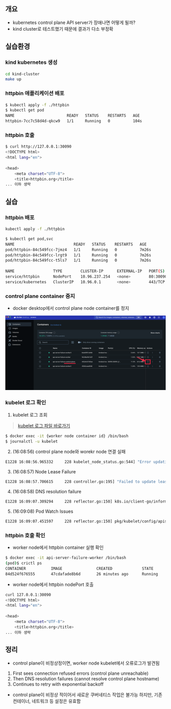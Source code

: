 ## 개요
* kubernetes control plane API server가 장애나면 어떻게 될까?
* kind cluster로 테스트했기 때문에 결과가 다소 부정확

## 실습환경

### kind kubernetes 생성

```sh
cd kind-cluster
make up
```

### httpbin 애플리케이션 배포

```sh
$ kubectl apply -f ./httpbin
$ kubectl get pod
NAME                       READY   STATUS    RESTARTS   AGE
httpbin-7cc7c58d4d-qkcw9   1/1     Running   0          104s
```

### httpbin 호출

```sh
$ curl http://127.0.0.1:30090
<!DOCTYPE html>
<html lang="en">

<head>
    <meta charset="UTF-8">
    <title>httpbin.org</title>
... 이하 생략
```

## 실습

### httpbin 배포

```sh
kubectl apply -f ./httpbin
```

```sh
$ kubectl get pod,svc
NAME                          READY   STATUS    RESTARTS   AGE
pod/httpbin-84c549fcc-7jmz4   1/1     Running   0          7m26s
pod/httpbin-84c549fcc-lrgt9   1/1     Running   0          7m26s
pod/httpbin-84c549fcc-t5ls7   1/1     Running   0          7m26s

NAME                 TYPE        CLUSTER-IP      EXTERNAL-IP   PORT(S)        AGE
service/httpbin      NodePort    10.96.237.254   <none>        80:30090/TCP   7m26s
service/kubernetes   ClusterIP   10.96.0.1       <none>        443/TCP        8m3s
```

### control plane container 중지

* docker desktop에서 control plane node container를 정지

![](./imgs/stop_controlplane.png)

### kubelet 로그 확인

1. kubelet 로그 조회

> [kubelet 로그 파일 바로가기](./worekr-node.log.txt)

```sh
$ docker exec -it {worker node container id} /bin/bash
$ journalctl -u kubelet
```

2. (16:08:56) control plane node와 worekr node 연결 실패

```sh
E1228 16:08:56.965332     228 kubelet_node_status.go:544] "Error updating node status, will retry" err="error getting node \"api-server-failure-worker2\": Get \"https://api-server-failure-control-plane:6443/api/v1/nodes/api-server-failure-worker2?resourceVersion=0&timeout=10s\": dial tcp 172.18.0.4:6443: connect: connection refused"
```

3. (16:08:57) Node Lease Failure

```sh
E1228 16:08:57.706615     228 controller.go:195] "Failed to update lease" err="Put \"https://api-server-failure-control-plane:6443/apis/coordination.k8s.io/v1/namespaces/kube-node-lease/leases/api-server-failure-worker2?timeout=10s\": dial tcp 172.18.0.4:6443: connect: connection refused"
```

4. (16:08:58) DNS resolution failure

```sh
E1228 16:09:07.309294     228 reflector.go:150] k8s.io/client-go/informers/factory.go:160: Failed to watch *v1.RuntimeClass: Get "https://api-server-failure-control-plane:6443/apis/node.k8s.io/v1/runtimeclasses?allowWatchBookmarks=true&resourceVersion=1006&timeout=5m10s&timeoutSeconds=310&watch=true": dial tcp: lookup api-server-failure-control-plane on 192.168.65.254:53: no such host
```

5. (16:09:08) Pod Watch Issues

```sh
E1228 16:09:07.451597     228 reflector.go:150] pkg/kubelet/config/apiserver.go:66: Failed to watch *v1.Pod: Get "https://api-server-failure-control-plane:6443/api/v1/pods?allowWatchBookmarks=true&fieldSelector=spec.nodeName%3Dapi-server-failure-worker2&resourceVersion=1006&timeoutSeconds=442&watch=true": dial tcp: lookup api-server-failure-control-plane on 192.168.65.254:53: no such host
```

### httpbin 호출 확인

* worker node에서 httpbin container 실행 확인

```sh
$ docker exec -it api-server-failure-worker /bin/bash
(pod)$ crictl ps
CONTAINER           IMAGE               CREATED             STATE               NAME                ATTEMPT             POD ID              POD
84d524f676555       47cdafade8b6d       26 minutes ago      Running             httpbin             0                   ee1d42170c670       httpbin-84c549fcc-7jmz4
```

* worker node에서 httpbin nodePort 호출

```sh
curl 127.0.0.1:30090
<!DOCTYPE html>
<html lang="en">

<head>
    <meta charset="UTF-8">
    <title>httpbin.org</title>
... 이하 생략
```

## 정리

* control plane이 비정상정이면, worker node kubelet에서 오류로그가 발견됨

1. First sees connection refused errors (control plane unreachable)
2. Then DNS resolution failures (cannot resolve control plane hostname)
3. Continues to retry with exponential backoff

* control plane이 비정상 적이어서 새로운 쿠버네티스 작업은 불가능 하지만, 기존 컨테이너, 네트워크 등 설정은 유효함
